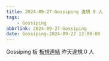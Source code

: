 ```yaml
---
title: 2024-09-27-Gossiping 違規 0 人
tags:
    - Gossiping
abbrlink: 2024-09-27-Gossiping
date: Gossiping-2024-09-27 12:00:00
---
```

Gossiping 板 [板規連結](https://www.ptt.cc/bbs/Gossiping/M.1637425085.A.07D.html)
昨天違規 0 人
